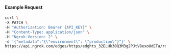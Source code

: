 <!-- Code generated for API Clients. DO NOT EDIT. -->

#### Example Request

```bash
curl \
-X PATCH \
-H "Authorization: Bearer {API_KEY}" \
-H "Content-Type: application/json" \
-H "Ngrok-Version: 2" \
-d '{"metadata":"{\"environment\": \"production\"}"}' \
https://api.ngrok.com/edges/https/edghts_32ELHk30Q3M3g2PJtV8exoUdETa/routes/edghtsrt_32ELHhVrOVEt3AkL5lZPSqnW0E8
```
